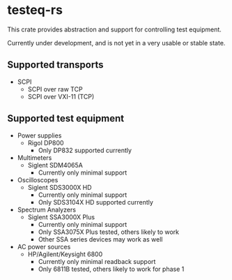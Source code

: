 # testeq-rs

This crate provides abstraction and support for controlling test equipment.

Currently under development, and is not yet in a very usable or stable state.

## Supported transports

* SCPI
  * SCPI over raw TCP
  * SCPI over VXI-11 (TCP)

## Supported test equipment

* Power supplies
  * Rigol DP800
    * Only DP832 supported currently
* Multimeters
  * Siglent SDM4065A
    * Currently only minimal support
* Oscilloscopes
  * Siglent SDS3000X HD
    * Currently only minimal support
    * Only SDS3104X HD supported currently
* Spectrum Analyzers
  * Siglent SSA3000X Plus
    * Currently only minimal support
    * Only SSA3075X Plus tested, others likely to work
    * Other SSA series devices may work as well
* AC power sources
  * HP/Agilent/Keysight 6800
    * Currently only minimal readback support
    * Only 6811B tested, others likely to work for phase 1

